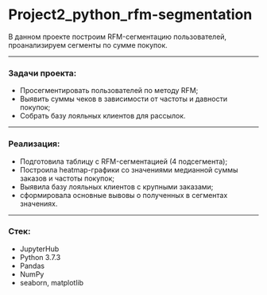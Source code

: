 # Project2_python_rfm-segmentation

В данном проекте построим RFM-сегментацию пользователей, проанализируем сегменты по сумме покупок.  

---
### Задачи проекта:   
* Просегментировать пользователей по методу RFM; 
* Выявить суммы чеков в зависимости от частоты и давности покупок;
* Собрать базу лояльных клиентов для рассылок.


---

### Реализация:
* Подготовила таблицу с RFM-сегментацией (4 подсегмента);
* Построила heatmap-графики со значениями медианной суммы заказов и частоты покупок;
* Выявила базу лояльных клиентов с крупными заказами;
* сформировала основные вывовы о полученных в сегментах значениях.

---

### Стек:
* JupyterHub
* Python 3.7.3
* Pandas
* NumPy
* seaborn, matplotlib
